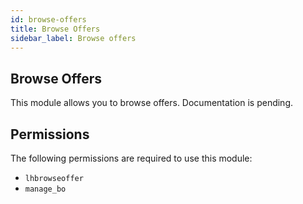 ```yaml
---
id: browse-offers
title: Browse Offers
sidebar_label: Browse offers
---
```


## Browse Offers

This module allows you to browse offers. Documentation is pending.

## Permissions

The following permissions are required to use this module:

*   `lhbrowseoffer`
*   `manage_bo`
